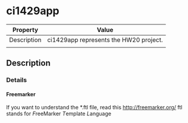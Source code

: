 # ci1429app

| Property           | Value                                   |
|--------------------|-----------------------------------------|
| Description        | ci1429app represents the HW20 project.           |
|   |

## Description
### Details
#### Freemarker
If you want to understand the *.ftl file, read this http://freemarker.org/
ftl stands for *F*reeMarker *T*emplate *L*anguage
